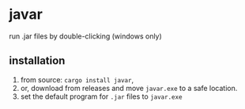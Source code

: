 # javar

run .jar files by double-clicking (windows only)

## installation

1. from source: `cargo install javar`,
2. or, download from releases and move `javar.exe` to a safe location.
3. set the default program for `.jar` files to `javar.exe`
